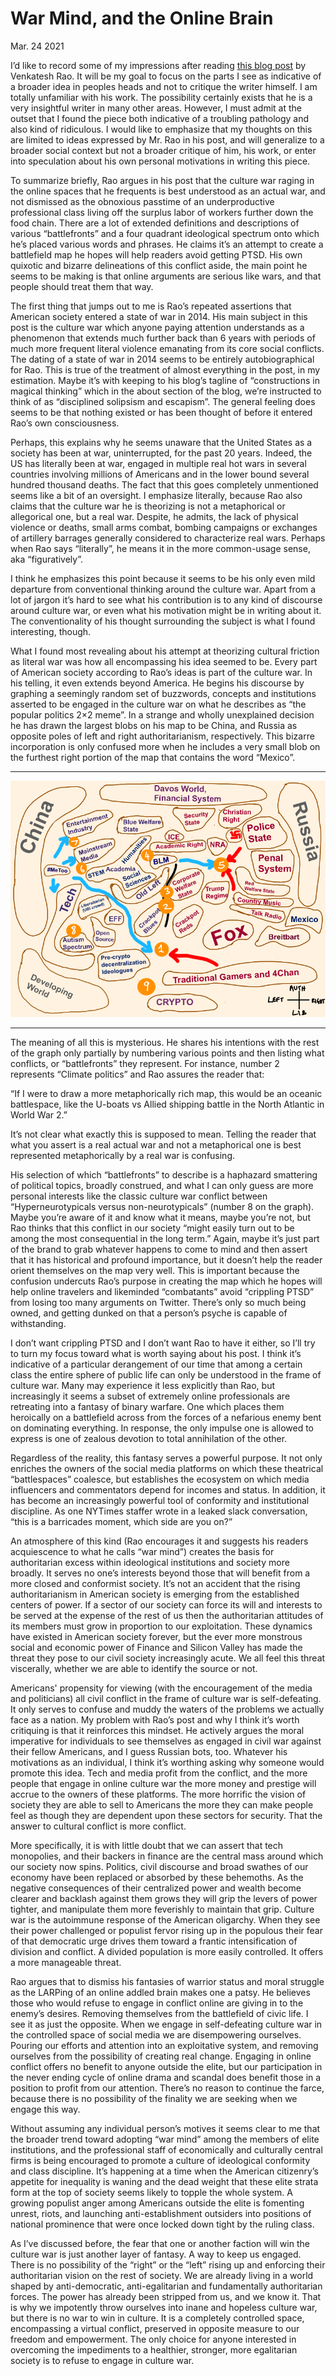 # War Mind, and the Online Brain

Mar. 24 2021

I’d like to record some of my impressions after reading [this blog post](https://www.ribbonfarm.com/2018/03/06/a-quick-battle-field-guide-to-the-new-culture-wars/) by Venkatesh Rao.  It will be my goal to focus on the parts I see as indicative of a broader idea in peoples heads and not to critique the writer himself.  I am totally unfamiliar with his work.  The possibility certainly exists that he is a very insightful writer in many other areas.  However, I must admit at the outset that I found the piece both indicative of a troubling pathology and also kind of ridiculous.  I would like to emphasize that my thoughts on this are limited to ideas expressed by Mr. Rao in his post, and will generalize to a broader social context but not a broader critique of him, his work, or enter into speculation about his own personal motivations in writing this piece. 

To summarize briefly, Rao argues in his post that the culture war raging in the online spaces that he frequents is best understood as an actual war, and not dismissed as the obnoxious passtime of an underproductive professional class living off the surplus labor of workers further down the food chain.  There are a lot of extended definitions and descriptions of various “battlefronts” and a four quadrant ideological spectrum onto which he’s placed various words and phrases.  He claims it’s an attempt to create a battlefield map he hopes will help readers avoid getting PTSD.  His own quixotic and bizarre delineations of this conflict aside, the main point he seems to be making is that online arguments are serious like wars, and that people should treat them that way.  

The first thing that jumps out to me is Rao’s repeated assertions that American society entered a state of war in 2014.  His main subject in this post is the culture war which anyone paying attention understands as a phenomenon that extends much further back than 6 years with periods of much more frequent literal violence emanating from its core social conflicts.  The dating of a state of war in 2014 seems to be entirely autobiographical for Rao.  This is true of the treatment of almost everything in the post, in my estimation.  Maybe it’s with keeping to his blog’s tagline of “constructions in magical thinking” which in the about section of the blog, we’re instructed to think of as “disciplined solipsism and escapism”.  The general feeling does seems to be that nothing existed or has been thought of before it entered Rao’s own consciousness.  

Perhaps, this explains why he seems unaware that the United States as a society has been at war, uninterrupted, for the past 20 years.  Indeed, the US has literally been at war, engaged in multiple real hot wars in several countries involving millions of Americans and in the lower bound several hundred thousand deaths. The fact that this goes completely unmentioned seems like a bit of an oversight.  I emphasize literally, because Rao also claims that the culture war he is theorizing is not a metaphorical or allegorical one, but a real war.  Despite, he admits, the lack of physical violence or deaths, small arms combat, bombing campaigns or exchanges of artillery barrages generally considered to characterize real wars.  Perhaps when Rao says “literally”, he means it in the more common-usage sense, aka “figuratively”.

I think he emphasizes this point because it seems to be his only even mild departure from conventional thinking around the culture war.  Apart from a lot of jargon it’s hard to see what his contribution is to any kind of discourse around culture war, or even what his motivation might be in writing about it.  The conventionality of his thought surrounding the subject is what I found interesting, though.

What I found most revealing about his attempt at theorizing cultural friction as literal war was how all encompassing his idea seemed to be.  Every part of American society according to Rao’s ideas is part of the culture war.  In his telling, it even extends beyond America.  He begins his discourse by graphing a seemingly random set of buzzwords, concepts and institutions asserted to be engaged in the culture war on what he describes as “the popular politics 2×2 meme”.  In a strange and wholly unexplained decision he has drawn the largest blobs on his map to be China, and Russia as opposite poles of left and right authoritarianism, respectively.  This bizarre incorporation is only confused more when he includes a very small blob on the furthest right portion of the map that contains the word “Mexico”.  
  
---

![a crazy persons map](./warmind.png)

---

The meaning of all this is mysterious.  He shares his intentions with the rest of the graph only partially by numbering various points and then listing what conflicts, or “battlefronts” they represent.  For instance, number 2 represents “Climate politics” and Rao assures the reader that:

“If I were to draw a more metaphorically rich map, this would be an oceanic battlespace, like the U-boats vs Allied shipping battle in the North Atlantic in World War 2.”

It’s not clear what exactly this is supposed to mean.  Telling the reader that what you assert is a real actual war and not a metaphorical one is best represented metaphorically by a real war is confusing.

His selection of which “battlefronts” to describe is a haphazard smattering of political topics, broadly construed, and what I can only guess are more personal interests like the classic culture war conflict between “Hyperneurotypicals versus non-neurotypicals” (number 8 on the graph).  Maybe you’re aware of it and know what it means, maybe you’re not, but Rao thinks that this conflict in our society “might easily turn out to be among the most consequential in the long term.”  Again, maybe it’s just part of the brand to grab whatever happens to come to mind and then assert that it has historical and profound importance, but it doesn’t help the reader orient themselves on the map very well.  This is important because the confusion undercuts Rao’s purpose in creating the map which he hopes will help online travelers and likeminded “combatants” avoid “crippling PTSD” from losing too many arguments on Twitter.  There’s only so much being owned, and getting dunked on that a person’s psyche is capable of withstanding. 

I don’t want crippling PTSD and I don’t want Rao to have it either, so I’ll try to turn my focus toward what is worth saying about his post.  I think it’s indicative of a particular derangement of our time that among a certain class the entire sphere of public life can only be understood in the frame of culture war.  Many may experience it less explicitly than Rao, but increasingly it seems a subset of extremely online professionals are retreating into a fantasy of binary warfare.  One which places them heroically on a battlefield across from the forces of a nefarious enemy bent on dominating everything.  In response, the only impulse one is allowed to express is one of zealous devotion to total annihilation of the other.  

Regardless of the reality, this fantasy serves a powerful purpose.  It not only enriches the owners of the social media platforms on which these theatrical “battlespaces” coalesce, but establishes the ecosystem on which media influencers and commentators depend for incomes and status.  In addition, it has become an increasingly powerful tool of conformity and institutional discipline.  As one NYTimes staffer wrote in a leaked slack conversation, “this is a barricades moment, which side are you on?”

An atmosphere of this kind (Rao encourages it and suggests his readers acquiescence to what he calls “war mind”) creates the basis for authoritarian excess within ideological institutions and society more broadly.  It serves no one’s interests beyond those that will benefit from a more closed and conformist society.  It’s not an accident that the rising authoritarianism in American society is emerging from the established centers of power.  If a sector of our society can force its will and interests to be served at the expense of the rest of us then the authoritarian attitudes of its members must grow in proportion to our exploitation. These dynamics have existed in American society forever, but the ever more monstrous social and economic power of Finance and Silicon Valley has made the threat they pose to our civil society increasingly acute.  We all feel this threat viscerally, whether we are able to identify the source or not.

Americans' propensity for viewing (with the encouragement of the media and politicians) all civil conflict in the frame of culture war is self-defeating.  It only serves to confuse and muddy the waters of the problems we actually face as a nation.  My problem with Rao’s post and why I think it’s worth critiquing is that it reinforces this mindset.  He actively argues the moral imperative for individuals to see themselves as engaged in civil war against their fellow Americans, and I guess Russian bots, too.  Whatever his motivations as an individual, I think it’s worthing asking why someone would promote this idea.  Tech and media profit from the conflict, and the more people that engage in online culture war the more money and prestige will accrue to the owners of these platforms.  The more horrific the vision of society they are able to sell to Americans the more they can make people feel as though they are dependent upon these sectors for security.  That the answer to cultural conflict is more conflict.

More specifically, it is with little doubt that we can assert that tech monopolies, and their backers in finance are the central mass around which our society now spins.  Politics, civil discourse and broad swathes of our economy have been replaced or absorbed by these behemoths.  As the negative consequences of their centralized power and wealth become clearer and backlash against them grows they will grip the levers of power tighter, and manipulate them more feverishly to maintain that grip.  Culture war is the autoimmune response of the American oligarchy.  When they see their power challenged or populist fervor rising up in the populous their fear of  that democratic urge drives them toward a frantic intensification of division and conflict.  A divided population is more easily controlled.  It offers a more manageable threat.

Rao argues that to dismiss his fantasies of warrior status and moral struggle as the LARPing of an online addled brain makes one a patsy.  He believes those who would refuse to engage in conflict online are giving in to the enemy’s desires.  Removing themselves from the battlefield of civic life.  I see it as just the opposite.  When we engage in self-defeating culture war in the controlled space of social media we are disempowering ourselves.  Pouring our efforts and attention into an exploitative system, and removing ourselves from the possibility of creating real change.  Engaging in online conflict offers no benefit to anyone outside the elite, but our participation in the never ending cycle of online drama and scandal does benefit those in a position to profit from our attention.  There’s no reason to continue the farce, because there is no possibility of the finality we are seeking when we engage this way.

Without assuming any individual person’s motives it seems clear to me that the broader trend toward adopting  “war mind” among the members of elite institutions, and the professional staff of economically and culturally central firms is being encouraged to promote a culture of ideological conformity and class discipline.  It’s happening at a time when the American citizenry’s appetite for inequality is waning and the dead weight that these elite strata form at the top of society seems likely to topple the whole system.  A growing populist anger among Americans outside the elite is fomenting unrest, riots, and launching anti-establishment outsiders into positions of national prominence that were once locked down tight by the ruling class.

As I’ve discussed before, the fear that one or another faction will win the culture war is just another layer of fantasy.  A way to keep us engaged.  There is no possibility of the “right” or the “left” rising up and enforcing their authoritarian vision on the rest of society.  We are already living in a world shaped by anti-democratic, anti-egalitarian and fundamentally authoritarian forces.  The power has already been stripped from us, and we know it.  That is why we impotently throw ourselves into inane and hopeless culture war, but there is no war to win in culture.  It is a completely controlled space, encompassing a virtual conflict, preserved in opposite measure to our freedom and empowerment.  The only choice for anyone interested in overcoming the impediments to a healthier, stronger, more egalitarian society is to refuse to engage in culture war.